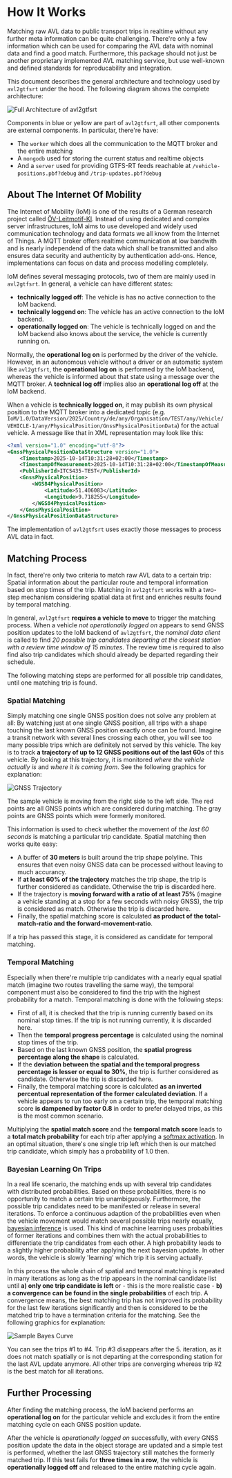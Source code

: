 # How It Works
Matching raw AVL data to public transport trips in realtime without any further meta information can be quite challenging. There're only a few information which can be used for comparing the AVL data with nominal data and find a good match. Furthermore, this package should not just be another proprietary implemented AVL matching service, but use well-known and defined standards for reproducability and integration.

This document describes the general architecture and technology used by `avl2gtfsrt` under the hood. The following diagram shows the complete architecture:

![Full Architecture of avl2gtfsrt](img/SystemDiagram.png)

Components in blue or yellow are part of `avl2gtfsrt`, all other components are external components. In particular, there're have:

- The `worker` which does all the communication to the MQTT broker and the entire matching
- A `mongodb` used for storing the current status and realtime objects
- And a `server` used for providing GTFS-RT feeds reachable at `/vehicle-positions.pbf?debug` and `/trip-updates.pbf?debug`

## About The Internet Of Mobility
The Internet of Mobility (IoM) is one of the results of a German research project called [ÖV-Leitmotif-KI](https://www.vdv.de/leitmotif-ki.aspx). Instead of using dedicated and complex server infrastructures, IoM aims to use developed and widely used communication technology and data formats we all know from the Internet of Things. A MQTT broker offers realtime communication at low bandwith and is nearly independend of the data which shall be transmitted and also ensures data security and authenticity by authentication add-ons. Hence, implementations can focus on data and process modelling completely.

IoM defines several messaging protocols, two of them are mainly used in `avl2gtfsrt`. In general, a vehicle can have different states:

- **technically logged off**: The vehicle is has no active connection to the IoM backend.
- **technically loggend on**: The vehicle has an active connection to the IoM backend.
- **operationally logged on**: The vehicle is technically logged on and the IoM backend also knows about the service, the vehicle is currently running on.

Normally, the **operational log on** is performed by the driver of the vehicle. However, in an autonomous vehicle without a driver or an automatic system like `avl2gtfsrt`, the **operational log on** is performed by the IoM backend, whereas the vehicle is informed about that state using a message over the MQTT broker. A **technical log off** implies also an **operational log off** at the IoM backend. 

When a vehicle is **technically logged on**, it may publish its own physical position to the MQTT broker into a dedicated topic (e.g. `IoM/1.0/DataVersion/2025/Country/de/any/Organisation/TEST/any/Vehicle/VEHICLE-1/any/PhysicalPosition/GnssPhysicalPositionData`) for the actual vehicle. A message like that in XML representation may look like this:

```xml
<?xml version="1.0" encoding="utf-8"?>
<GnssPhysicalPositionDataStructure version="1.0">
	<Timestamp>2025-10-14T10:31:28+02:00</Timestamp>
	<TimestampOfMeasurement>2025-10-14T10:31:28+02:00</TimestampOfMeasurement>
	<PublisherId>ITCS435-TEST</PublisherId>
	<GnssPhysicalPosition>
		<WGS84PhysicalPosition>
			<Latitude>51.406083</Latitude>
			<Longitude>9.718255</Longitude>
		</WGS84PhysicalPosition>
	</GnssPhysicalPosition>
</GnssPhysicalPositionDataStructure>
```

The implementation of `avl2gtfsrt` uses exactly those messages to process AVL data in fact.

## Matching Process
In fact, there're only two criteria to match raw AVL data to a certain trip: Spatial information about the particular route and temporal information based on stop times of the trip. Matching in `avl2gtfsrt` works with a two-step mechanism considering spatial data at first and enriches results found by temporal matching.

In general, `avl2gtfsrt` **requires a vehicle to move** to trigger the matching process. When a vehicle _not operationally logged on_ appears to send GNSS position updates to the IoM backend of `avl2gtfsrt`, the _nominal data client_ is called to find _20 possible trip candidates departing at the closest station with a review time window of 15 minutes_. The review time is required to also find also trip candidates which should already be departed regarding their schedule. 

The following matching steps are performed for all possible trip candidates, until one matching trip is found.

### Spatial Matching
Simply matching one single GNSS position does not solve any problem at all: By watching just at one single GNSS position, all trips with a shape touching the last known GNSS position exactly once can be found. Imagine a transit network with several lines crossing each other, you will see too many possible trips which are definitely not served by this vehicle. The key is to track **a trajectory of up to 12 GNSS positions out of the last 60s** of this vehicle. By looking at this trajectory, it is monitored _where the vehicle actually is_ and _where it is coming from_. See the following graphics for explanation:

![GNSS Trajectory](img/GnssSampleTrajectory.png)

The sample vehicle is moving from the right side to the left side. The red points are all GNSS points which are considered during matching. The gray points are GNSS points which were formerly monitored.

This information is used to check whether the movement of _the last 60 seconds_ is matching a particular trip candidate. Spatial matching then works quite easy:

- A buffer of **30 meters** is built around the trip shape polyline. This ensures that even noisy GNSS data can be processed without leaving to much accurancy.
- If **at least 60% of the trajectory** matches the trip shape, the trip is further considered as candidate. Otherwise the trip is discarded here.
- If the trajectory is **moving forward with a ratio of at least 75%** (imagine a vehicle standing at a stop for a few seconds with noisy GNSS), the trip is considered as match. Otherwise the trip is discarded here.
- Finally, the spatial matching score is calculated **as product of the total-match-ratio and the forward-movement-ratio**.

If a trip has passed this stage, it is considered as candidate for temporal matching.

### Temporal Matching
Especially when there're multiple trip candidates with a nearly equal spatial match (imagine two routes travelling the same way), the temporal component must also be considered to find the trip with the highest probability for a match. Temporal matching is done with the following steps:

- First of all, it is checked that the trip is running currently based on its nominal stop times. If the trip is not running currently, it is discarded here.
- Then the **temporal progress percentage** is calculated using the nominal stop times of the trip.
- Based on the last known GNSS position, the **spatial progress percentage along the shape** is calculated.
- If the **deviation between the spatial and the temporal progress percentage is lesser or equal to 30%**, the trip is further considered as candidate. Otherwise the trip is discarded here.
- Finally, the temporal matching score is calculated **as an inverted percentual representation of the former calculated deviation**. If a vehicle appears to run too early on a certain trip, the temporal matching score **is dampened by factor 0.8** in order to prefer delayed trips, as this is the most common scenario.

Multiplying the **spatial match score** and the **temporal match score** leads to a **total match probability** for each trip after applying a [softmax activation](https://de.wikipedia.org/wiki/Softmax-Funktion). In an optimal situation, there's one single trip left which then is our matched trip candidate, which simply has a probability of 1.0 then.

### Bayesian Learning On Trips
In a real life scenario, the matching ends up with several trip candidates with distributed probabilities. Based on these probabilities, there is no opportunity to match a certain trip unambiguously. Furthermore, the possible trip candidates need to be manifested or release in several iterations. To enforce a continuous adaption of the probabilities even when the vehicle movement would match several possible trips nearly equally, [bayesian inference](https://en.wikipedia.org/wiki/Bayesian_inference) is used. This kind of machine learning uses probabilities of former iterations and combines them with the actual probabilities to differentiate the trip candidates from each other. A high probability leads to a slightly higher probability after applying the next bayesian update. In other words, the vehicle is slowly 'learning' which trip it is serving actually.

 In this process the whole chain of spatial and temporal matching is repeated in many iterations as long as the trip appears in the nominal candidate list until **a) only one trip candidate is left** or - this is the more realistic case - **b) a convergence can be found in the single probabilities** of each trip. A convergence means, the best matching trip has not improved its probability for the last few iterations significantly and then is considered to be the matched trip to have a termination criteria for the matching. See the following graphics for explanation:

 ![Sample Bayes Curve](img/BayesianSampleCurve.png)

 You can see the trips #1 to #4. Trip #3 disappears after the 5. iteration, as it does not match spatially or is not departing at the corresponding station for the last AVL update anymore. All other trips are converging whereas trip #2 is the best match for all iterations.

 ## Further Processing
 After finding the matching process, the IoM backend performs an **operational log on** for the particular vehicle and excludes it from the entire matching cycle on each GNSS position update.

 After the vehicle is _operationally logged on_ successfully, with every GNSS position update the data in the object storage are updated and a simple test is performed, whether the last GNSS trajectory still matches the formerly matched trip. If this test fails for **three times in a row**, the vehicle is **operationally logged off** and released to the entire matching cycle again.